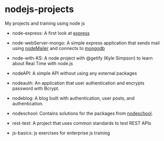 # nodejs-projects

My projects and training using node js

- node-express: A first look at [express](http://expressjs.com/)

- node-webServer-mongo: A simple express application that sends mail using [nodeMailer](https://nodemailer.com/) and connects to [mongodb](https://www.mongodb.org/)

- node-with-KS: A node project with @getify (Kyle Simpson) to learn about Real Time with node.js

- nodeAPI: A simple API without using any external packages

- nodeauth: An application that user authentication and encrypts password with Bcrypt.

- nodeblog: A blog built with authentication, user posts, and authentication.

- nodeschool: Contains solutions for the packages from [nodeschool](http://nodeschool.io).

- rest-test: A project that uses common standards to test REST APIs

- js-basics: js exercises for enterprise js training